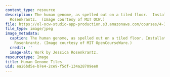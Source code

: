 ```yaml
---
content_type: resource
description: The human genome, as spelled out on a tiled floor.  Installation by Jessica
  Rosenkrantz.  (Image courtesy of MIT OCW.)
file: https://ol-ocw-studio-app-production.s3.amazonaws.com/courses/4-302-bsad-foundations-in-the-visual-arts-fall-2003/ea26bd5eb7e42ce9f5df134a28709ee0_4-302f03.jpg
file_type: image/jpeg
image_metadata:
  caption: The human genome, as spelled out on a tiled floor. Installation by Jessica
    Rosenkrantz. (Image courtesy of MIT OpenCourseWare.)
  credit: ''
  image-alt: Work by Jessica Rosenkrantz.
resourcetype: Image
title: Human Genome Tiles
uid: ea26bd5e-b7e4-2ce9-f5df-134a28709ee0
---
```

